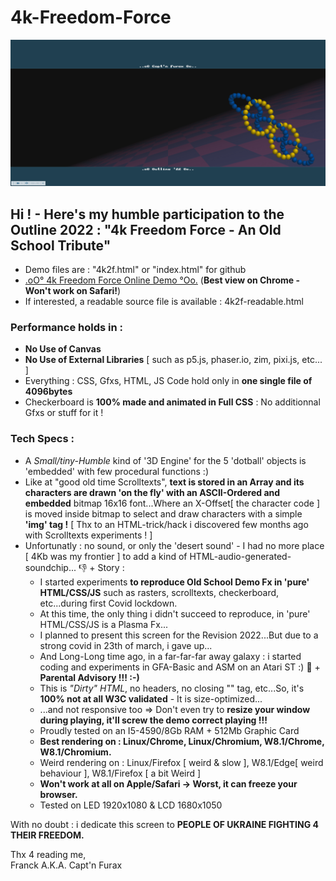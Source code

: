 # 4k-Freedom-Force

![4k Freedom Force](https://github.com/CaptainFurax/4k-Freedom-Force/blob/main/screenshot.png)

## Hi ! - Here's my humble participation to the __Outline 2022 : "4k Freedom Force - An Old School Tribute"__
    
  +  Demo files are : "4k2f.html" or "index.html" for github
  + [.oO° 4k Freedom Force Online Demo °Oo.](https://captainfurax.github.io/4k-Freedom-Force/) (__Best view on Chrome - Won't work on Safari!__)
  + If interested, a readable source file is available : 4k2f-readable.html
### Performance holds in :
   + __No Use of Canvas__
   + __No Use of External Libraries__ [ such as p5.js, phaser.io, zim, pixi.js, etc... ]
   + Everything : CSS, Gfxs, HTML, JS Code hold only in __one single file of 4096bytes__ 
   + Checkerboard is __100% made and animated in Full CSS__ : No additionnal Gfxs or stuff for it !
### Tech Specs :
   + A *Small/tiny-Humble* kind of '3D Engine' for the 5 'dotball' objects is 'embedded' with few procedural functions :)
   + Like at "good old time Scrolltexts", __text is stored in an Array and its characters are drawn 'on the fly' with an ASCII-Ordered and embedded__ bitmap 16x16 font...Where an X-Offset[ the character code ] is moved inside bitmap to select and draw characters with a simple __'img' tag !__ [ Thx to an HTML-trick/hack i discovered few months ago with Scrolltexts experiments ! ]
   + Unfortunatly : no sound, or only the 'desert sound' - I had no more place [ 4Kb was my frontier ] to add a kind of HTML-audio-generated-soundchip... 👎
    + Story :
        + I started experiments __to reproduce Old School Demo Fx in 'pure' HTML/CSS/JS__ such as rasters, scrolltexts, checkerboard, etc...during first Covid lockdown.
        + At this time, the only thing i didn't succeed to reproduce, in 'pure' HTML/CSS/JS is a Plasma Fx...
        + I planned to present this screen for the Revision 2022...But due to a strong covid in 23th of march, i gave up...
        + And Long-Long time ago, in a far-far-far away galaxy : i started coding and experiments in GFA-Basic and ASM on an Atari ST :) 🦖
    + __Parental Advisory !!! :-)__ 
        + This is *"Dirty" HTML*, no headers, no closing "</body>" tag, etc...So, it's __100% not at all W3C validated__ - It is size-optimized...
        + ...and not responsive too => Don't even try to __resize your window during playing, it'll screw the demo correct playing !!!__
        + Proudly tested on an I5-4590/8Gb RAM + 512Mb Graphic Card
        + __Best rendering on : Linux/Chrome, Linux/Chromium, W8.1/Chrome, W8.1/Chromium.__
        + Weird rendering on : Linux/Firefox [ weird & slow ], W8.1/Edge[ weird behaviour ], W8.1/Firefox [ a bit Weird ]
        + __Won't work at all on Apple/Safari -> Worst, it can freeze your browser.__
        + Tested on LED 1920x1080 & LCD 1680x1050

With no doubt : i dedicate this screen to __PEOPLE OF UKRAINE FIGHTING 4 THEIR FREEDOM.__


Thx 4 reading me,  
Franck A.K.A. Capt'n Furax


